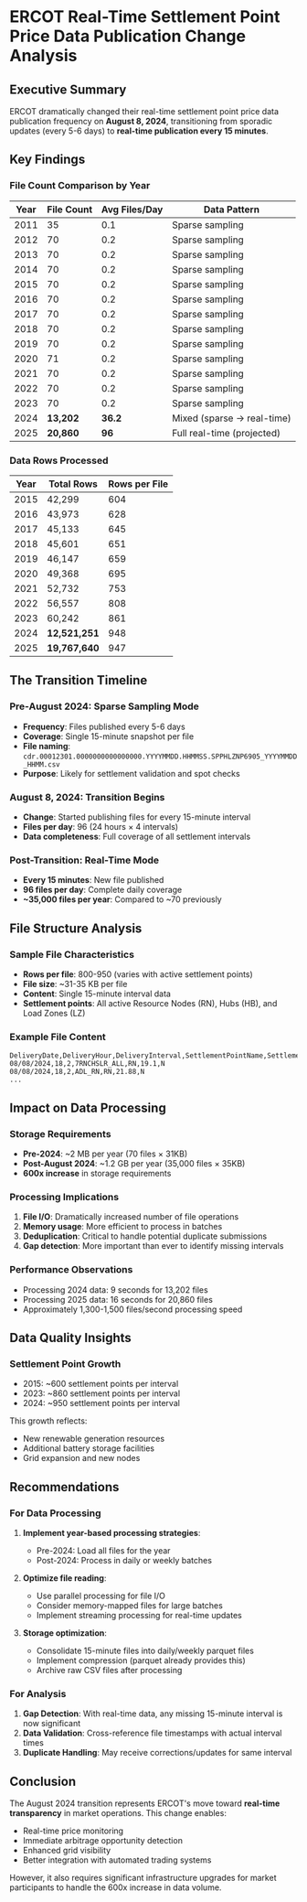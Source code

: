 # ERCOT Real-Time Settlement Point Price Data Publication Change Analysis

## Executive Summary

ERCOT dramatically changed their real-time settlement point price data publication frequency on **August 8, 2024**, transitioning from sporadic updates (every 5-6 days) to **real-time publication every 15 minutes**.

## Key Findings

### File Count Comparison by Year

| Year | File Count | Avg Files/Day | Data Pattern |
|------|------------|---------------|--------------|
| 2011 | 35 | 0.1 | Sparse sampling |
| 2012 | 70 | 0.2 | Sparse sampling |
| 2013 | 70 | 0.2 | Sparse sampling |
| 2014 | 70 | 0.2 | Sparse sampling |
| 2015 | 70 | 0.2 | Sparse sampling |
| 2016 | 70 | 0.2 | Sparse sampling |
| 2017 | 70 | 0.2 | Sparse sampling |
| 2018 | 70 | 0.2 | Sparse sampling |
| 2019 | 70 | 0.2 | Sparse sampling |
| 2020 | 71 | 0.2 | Sparse sampling |
| 2021 | 70 | 0.2 | Sparse sampling |
| 2022 | 70 | 0.2 | Sparse sampling |
| 2023 | 70 | 0.2 | Sparse sampling |
| 2024 | **13,202** | **36.2** | Mixed (sparse → real-time) |
| 2025 | **20,860** | **96** | Full real-time (projected) |

### Data Rows Processed

| Year | Total Rows | Rows per File |
|------|------------|---------------|
| 2015 | 42,299 | 604 |
| 2016 | 43,973 | 628 |
| 2017 | 45,133 | 645 |
| 2018 | 45,601 | 651 |
| 2019 | 46,147 | 659 |
| 2020 | 49,368 | 695 |
| 2021 | 52,732 | 753 |
| 2022 | 56,557 | 808 |
| 2023 | 60,242 | 861 |
| 2024 | **12,521,251** | 948 |
| 2025 | **19,767,640** | 947 |

## The Transition Timeline

### Pre-August 2024: Sparse Sampling Mode
- **Frequency**: Files published every 5-6 days
- **Coverage**: Single 15-minute snapshot per file
- **File naming**: `cdr.00012301.0000000000000000.YYYYMMDD.HHMMSS.SPPHLZNP6905_YYYYMMDD_HHMM.csv`
- **Purpose**: Likely for settlement validation and spot checks

### August 8, 2024: Transition Begins
- **Change**: Started publishing files for every 15-minute interval
- **Files per day**: 96 (24 hours × 4 intervals)
- **Data completeness**: Full coverage of all settlement intervals

### Post-Transition: Real-Time Mode
- **Every 15 minutes**: New file published
- **96 files per day**: Complete daily coverage
- **~35,000 files per year**: Compared to ~70 previously

## File Structure Analysis

### Sample File Characteristics
- **Rows per file**: 800-950 (varies with active settlement points)
- **File size**: ~31-35 KB per file
- **Content**: Single 15-minute interval data
- **Settlement points**: All active Resource Nodes (RN), Hubs (HB), and Load Zones (LZ)

### Example File Content
```csv
DeliveryDate,DeliveryHour,DeliveryInterval,SettlementPointName,SettlementPointType,SettlementPointPrice,DSTFlag
08/08/2024,18,2,7RNCHSLR_ALL,RN,19.1,N
08/08/2024,18,2,ADL_RN,RN,21.88,N
...
```

## Impact on Data Processing

### Storage Requirements
- **Pre-2024**: ~2 MB per year (70 files × 31KB)
- **Post-August 2024**: ~1.2 GB per year (35,000 files × 35KB)
- **600x increase** in storage requirements

### Processing Implications
1. **File I/O**: Dramatically increased number of file operations
2. **Memory usage**: More efficient to process in batches
3. **Deduplication**: Critical to handle potential duplicate submissions
4. **Gap detection**: More important than ever to identify missing intervals

### Performance Observations
- Processing 2024 data: 9 seconds for 13,202 files
- Processing 2025 data: 16 seconds for 20,860 files
- Approximately 1,300-1,500 files/second processing speed

## Data Quality Insights

### Settlement Point Growth
- 2015: ~600 settlement points per interval
- 2023: ~860 settlement points per interval  
- 2024: ~950 settlement points per interval

This growth reflects:
- New renewable generation resources
- Additional battery storage facilities
- Grid expansion and new nodes

## Recommendations

### For Data Processing
1. **Implement year-based processing strategies**:
   - Pre-2024: Load all files for the year
   - Post-2024: Process in daily or weekly batches

2. **Optimize file reading**:
   - Use parallel processing for file I/O
   - Consider memory-mapped files for large batches
   - Implement streaming processing for real-time updates

3. **Storage optimization**:
   - Consolidate 15-minute files into daily/weekly parquet files
   - Implement compression (parquet already provides this)
   - Archive raw CSV files after processing

### For Analysis
1. **Gap Detection**: With real-time data, any missing 15-minute interval is now significant
2. **Data Validation**: Cross-reference file timestamps with actual interval times
3. **Duplicate Handling**: May receive corrections/updates for same interval

## Conclusion

The August 2024 transition represents ERCOT's move toward **real-time transparency** in market operations. This change enables:
- Real-time price monitoring
- Immediate arbitrage opportunity detection
- Enhanced grid visibility
- Better integration with automated trading systems

However, it also requires significant infrastructure upgrades for market participants to handle the 600x increase in data volume.